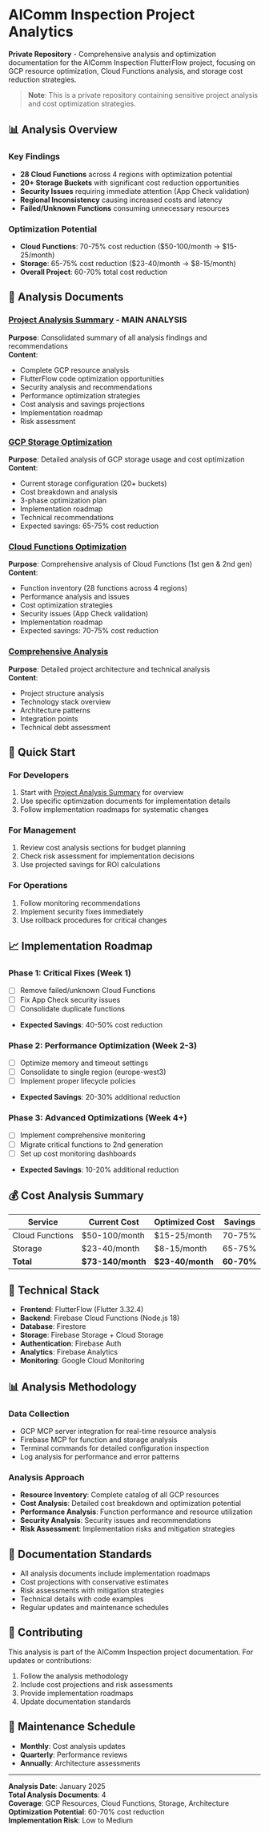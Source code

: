 # AIComm Inspection Project Analytics

**Private Repository** - Comprehensive analysis and optimization documentation for the AIComm Inspection FlutterFlow project, focusing on GCP resource optimization, Cloud Functions analysis, and storage cost reduction strategies.

> **Note**: This is a private repository containing sensitive project analysis and cost optimization strategies.

## 📊 Analysis Overview

### **Key Findings**
- **28 Cloud Functions** across 4 regions with optimization potential
- **20+ Storage Buckets** with significant cost reduction opportunities  
- **Security Issues** requiring immediate attention (App Check validation)
- **Regional Inconsistency** causing increased costs and latency
- **Failed/Unknown Functions** consuming unnecessary resources

### **Optimization Potential**
- **Cloud Functions**: 70-75% cost reduction ($50-100/month → $15-25/month)
- **Storage**: 65-75% cost reduction ($23-40/month → $8-15/month)
- **Overall Project**: 60-70% total cost reduction

## 📁 Analysis Documents

### **[Project Analysis Summary](project-analysis-summary.html)** - **MAIN ANALYSIS**
**Purpose**: Consolidated summary of all analysis findings and recommendations  
**Content**: 
- Complete GCP resource analysis
- FlutterFlow code optimization opportunities
- Security analysis and recommendations
- Performance optimization strategies
- Cost analysis and savings projections
- Implementation roadmap
- Risk assessment

### **[GCP Storage Optimization](gcp-storage-optimization.html)**
**Purpose**: Detailed analysis of GCP storage usage and cost optimization  
**Content**:
- Current storage configuration (20+ buckets)
- Cost breakdown and analysis
- 3-phase optimization plan
- Implementation roadmap
- Technical recommendations
- Expected savings: 65-75% cost reduction

### **[Cloud Functions Optimization](cloud-functions-optimization.html)**
**Purpose**: Comprehensive analysis of Cloud Functions (1st gen & 2nd gen)  
**Content**:
- Function inventory (28 functions across 4 regions)
- Performance analysis and issues
- Cost optimization strategies
- Security issues (App Check validation)
- Implementation roadmap
- Expected savings: 70-75% cost reduction

### **[Comprehensive Analysis](project-analysis-comprehensive.html)**
**Purpose**: Detailed project architecture and technical analysis  
**Content**:
- Project structure analysis
- Technology stack overview
- Architecture patterns
- Integration points
- Technical debt assessment

## 🚀 Quick Start

### **For Developers**
1. Start with [Project Analysis Summary](project-analysis-summary.html) for overview
2. Use specific optimization documents for implementation details
3. Follow implementation roadmaps for systematic changes

### **For Management**
1. Review cost analysis sections for budget planning
2. Check risk assessment for implementation decisions
3. Use projected savings for ROI calculations

### **For Operations**
1. Follow monitoring recommendations
2. Implement security fixes immediately
3. Use rollback procedures for critical changes

## 📈 Implementation Roadmap

### **Phase 1: Critical Fixes (Week 1)**
- [ ] Remove failed/unknown Cloud Functions
- [ ] Fix App Check security issues
- [ ] Consolidate duplicate functions
- **Expected Savings**: 40-50% cost reduction

### **Phase 2: Performance Optimization (Week 2-3)**
- [ ] Optimize memory and timeout settings
- [ ] Consolidate to single region (europe-west3)
- [ ] Implement proper lifecycle policies
- **Expected Savings**: 20-30% additional reduction

### **Phase 3: Advanced Optimizations (Week 4+)**
- [ ] Implement comprehensive monitoring
- [ ] Migrate critical functions to 2nd generation
- [ ] Set up cost monitoring dashboards
- **Expected Savings**: 10-20% additional reduction

## 💰 Cost Analysis Summary

| Service | Current Cost | Optimized Cost | Savings |
|---------|-------------|----------------|---------|
| Cloud Functions | $50-100/month | $15-25/month | 70-75% |
| Storage | $23-40/month | $8-15/month | 65-75% |
| **Total** | **$73-140/month** | **$23-40/month** | **60-70%** |

## 🔧 Technical Stack

- **Frontend**: FlutterFlow (Flutter 3.32.4)
- **Backend**: Firebase Cloud Functions (Node.js 18)
- **Database**: Firestore
- **Storage**: Firebase Storage + Cloud Storage
- **Authentication**: Firebase Auth
- **Analytics**: Firebase Analytics
- **Monitoring**: Google Cloud Monitoring

## 📊 Analysis Methodology

### **Data Collection**
- GCP MCP server integration for real-time resource analysis
- Firebase MCP for function and storage analysis
- Terminal commands for detailed configuration inspection
- Log analysis for performance and error patterns

### **Analysis Approach**
- **Resource Inventory**: Complete catalog of all GCP resources
- **Cost Analysis**: Detailed cost breakdown and optimization potential
- **Performance Analysis**: Function performance and resource utilization
- **Security Analysis**: Security issues and recommendations
- **Risk Assessment**: Implementation risks and mitigation strategies

## 📝 Documentation Standards

- All analysis documents include implementation roadmaps
- Cost projections with conservative estimates
- Risk assessments with mitigation strategies
- Technical details with code examples
- Regular updates and maintenance schedules

## 🤝 Contributing

This analysis is part of the AIComm Inspection project documentation. For updates or contributions:

1. Follow the analysis methodology
2. Include cost projections and risk assessments
3. Provide implementation roadmaps
4. Update documentation standards

## 📅 Maintenance Schedule

- **Monthly**: Cost analysis updates
- **Quarterly**: Performance reviews
- **Annually**: Architecture assessments

---

**Analysis Date**: January 2025  
**Total Analysis Documents**: 4  
**Coverage**: GCP Resources, Cloud Functions, Storage, Architecture  
**Optimization Potential**: 60-70% cost reduction  
**Implementation Risk**: Low to Medium